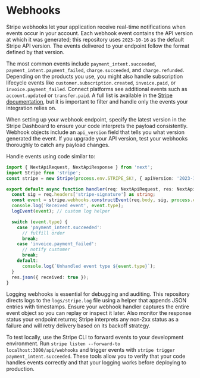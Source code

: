 # Webhooks

Stripe webhooks let your application receive real-time notifications when events occur in your account. Each webhook event contains the API version at which it was generated; this repository uses `2023-10-16` as the default Stripe API version. The events delivered to your endpoint follow the format defined by that version. 

The most common events include `payment_intent.succeeded`, `payment_intent.payment_failed`, `charge.succeeded`, and `charge.refunded`. Depending on the products you use, you might also handle subscription lifecycle events like `customer.subscription.created`, `invoice.paid`, or `invoice.payment_failed`. Connect platforms see additional events such as `account.updated` or `transfer.paid`. A full list is available in the [Stripe documentation](https://docs.stripe.com/events/types), but it is important to filter and handle only the events your integration relies on. 

When setting up your webhook endpoint, specify the latest version in the Stripe Dashboard to ensure your code interprets the payload consistently. Webhook objects include an `api_version` field that tells you what version generated the event. If you upgrade your API version, test your webhooks thoroughly to catch any payload changes. 

Handle events using code similar to:

```typescript
import { NextApiRequest, NextApiResponse } from 'next';
import Stripe from 'stripe';
const stripe = new Stripe(process.env.STRIPE_SK!, { apiVersion: '2023-10-16' });

export default async function handler(req: NextApiRequest, res: NextApiResponse) {
  const sig = req.headers['stripe-signature'] as string;
  const event = stripe.webhooks.constructEvent(req.body, sig, process.env.WEBHOOK_SECRET!);
  console.log('Received event', event.type);
  logEvent(event); // custom log helper

  switch (event.type) {
    case 'payment_intent.succeeded':
      // fulfill order
      break;
    case 'invoice.payment_failed':
      // notify customer
      break;
    default:
      console.log(`Unhandled event type ${event.type}`);
  }
  res.json({ received: true });
}
```

Logging webhooks is essential for debugging and auditing. This repository directs logs to the `logs/stripe.log` file using a helper that appends JSON entries with timestamps. Ensure your webhook handler captures the entire event object so you can replay or inspect it later. Also monitor the response status your endpoint returns; Stripe interprets any non-2xx status as a failure and will retry delivery based on its backoff strategy. 

To test locally, use the Stripe CLI to forward events to your development environment. Run `stripe listen --forward-to localhost:3000/api/webhooks` and trigger events with `stripe trigger payment_intent.succeeded`. These tools allow you to verify that your code handles events correctly and that your logging works before deploying to production.

